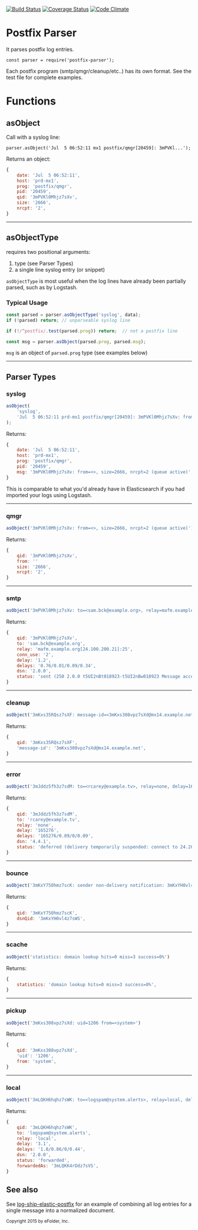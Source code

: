 [![Build Status][ci-img]][ci-url]
[![Coverage Status][cov-img]][cov-url]
[![Code Climate][clim-img]][clim-url]

# Postfix Parser

It parses postfix log entries.

    const parser = require('postfix-parser');

Each postfix program (smtp/qmgr/cleanup/etc..) has its own format. See the test file for complete examples.

# Functions

## asObject

Call with a syslog line:

    parser.asObject('Jul  5 06:52:11 mx1 postfix/qmgr[20459]: 3mPVKl...');

Returns an object:

```js
{
    date: 'Jul  5 06:52:11',
    host: 'prd-mx1',
    prog: 'postfix/qmgr',
    pid: '20459',
    qid: '3mPVKl0Mhjz7sXv',
    size: '2666',
    nrcpt: '2',
}
```

----

## asObjectType

requires two positional arguments:

1. type (see Parser Types)
2. a single line syslog entry (or snippet)

`asObjectType` is most useful when the log lines have already been partially parsed, such as by Logstash.

### Typical Usage

```js
const parsed = parser.asObjectType('syslog', data);
if (!parsed) return; // unparseable syslog line

if (!/^postfix/.test(parsed.prog)) return;  // not a postfix line

const msg = parser.asObject(parsed.prog, parsed.msg);
```

`msg` is an object of `parsed.prog` type (see examples below)

----

## Parser Types

### syslog

```js
asObject(
    'syslog',
    'Jul  5 06:52:11 prd-mx1 postfix/qmgr[20459]: 3mPVKl0Mhjz7sXv: from=<>, size=2666, nrcpt=2 (queue active)'
);
```

Returns:

```js
{
    date: 'Jul  5 06:52:11',
    host: 'prd-mx1',
    prog: 'postfix/qmgr',
    pid: '20459',
    msg: '3mPVKl0Mhjz7sXv: from=<>, size=2666, nrcpt=2 (queue active)',
}
```

This is comparable to what you'd already have in Elasticsearch if you had imported your logs using Logstash.

----

### qmgr

```js
asObject('3mPVKl0Mhjz7sXv: from=<>, size=2666, nrcpt=2 (queue active)');
```

Returns:

```js
{
    qid: '3mPVKl0Mhjz7sXv',
    from: ''
    size: '2666',
    nrcpt: '2',
}
```

----

### smtp

```js
asObject('3mPVKl0Mhjz7sXv: to=<sam.bck@example.org>, relay=mafm.example.org[24.100.200.21]:25, conn_use=2, delay=1.2, delays=0.76/0.01/0.09/0.34, dsn=2.0.0, status=sent (250 2.0.0 t5UI2nBt018923-t5UI2nBw018923 Message accepted for delivery)');
```

Returns:

```js
{
    qid: '3mPVKl0Mhjz7sXv',
    to: 'sam.bck@example.org',
    relay: 'mafm.example.org[24.100.200.21]:25',
    conn_use: '2',
    delay: '1.2',
    delays: '0.76/0.01/0.09/0.34',
    dsn: '2.0.0',
    status: 'sent (250 2.0.0 t5UI2nBt018923-t5UI2nBw018923 Message accepted for delivery)',
}
```
----

### cleanup

```js
asObject('3mKxs35RQsz7sXF: message-id=<3mKxs308vpz7sXd@mx14.example.net>');
```

Returns:

```js
{
    qid: '3mKxs35RQsz7sXF',
    'message-id': '3mKxs308vpz7sXd@mx14.example.net',
}
```

----

### error

```js
asObject('3mJddz5fh3z7sdM: to=<rcarey@example.tv>, relay=none, delay=165276, delays=165276/0.09/0/0.09, dsn=4.4.1, status=deferred (delivery temporarily suspended: connect to 24.200.177.247[24.200.177.247]:25: Connection timed out)')
```

Returns:

```js
{
    qid: '3mJddz5fh3z7sdM',
    to: 'rcarey@example.tv',
    relay: 'none',
    delay: '165276',
    delays: '165276/0.09/0/0.09',
    dsn: '4.4.1',
    status: 'deferred (delivery temporarily suspended: connect to 24.200.177.247[24.200.177.247]:25: Connection timed out)',
}
```

----

### bounce

```js
asObject('3mKxY750hmz7scK: sender non-delivery notification: 3mKxYH0vl4z7sWS')
```

Returns:

```js
{
    qid: '3mKxY750hmz7scK',
    dsnQid: '3mKxYH0vl4z7sWS',
}
```

----

### scache

```js
asObject('statistics: domain lookup hits=0 miss=3 success=0%')
```

Returns:

```js
{
    statistics: 'domain lookup hits=0 miss=3 success=0%',
}
```

----

### pickup

```js
asObject('3mKxs308vpz7sXd: uid=1206 from=<system>')
```

Returns:

```js
{
    qid: '3mKxs308vpz7sXd',
    'uid': '1206',
    from: 'system',
}
```

----

### local

```js
asObject('3mLQKH6hqhz7sWK: to=<logspam@system.alerts>, relay=local, delay=3.1, delays=1.8/0.86/0/0.44, dsn=2.0.0, status=sent (forwarded as 3mLQKK4rDdz7sVS)')
```

Returns:

```js
{
    qid: '3mLQKH6hqhz7sWK',
    to: 'logspam@system.alerts',
    relay: 'local',
    delay: '3.1',
    delays: '1.8/0.86/0/0.44',
    dsn: '2.0.0',
    status: 'forwarded',
    forwardedAs: '3mLQKK4rDdz7sVS',
}
```


## See also

See [log-ship-elastic-postfix](https://github.com/msimerson/log-ship-elastic-postfix) for an example of combining all log entries for a single message into a normalized document.


<sub>Copyright 2015 by eFolder, Inc.</sub>

[ci-img]: https://github.com/msimerson/postfix-parser/actions/workflows/ci.yml/badge.svg
[ci-url]: https://github.com/msimerson/postfix-parser/actions/workflows/ci.yml
[cov-img]: https://codecov.io/github/msimerson/postfix-parser/coverage.svg?branch=master
[cov-url]: https://codecov.io/github/msimerson/postfix-parser?branch=master
[clim-img]: https://codeclimate.com/github/msimerson/postfix-parser/badges/gpa.svg
[clim-url]: https://codeclimate.com/github/msimerson/postfix-parser
